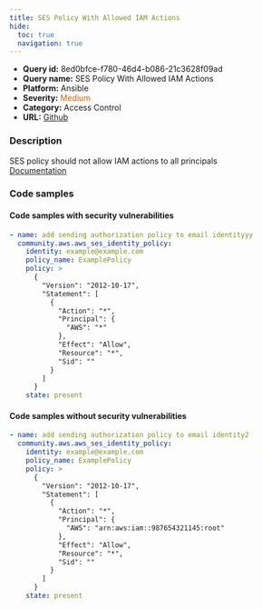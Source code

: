 ```yaml
---
title: SES Policy With Allowed IAM Actions
hide:
  toc: true
  navigation: true
---
```


<style>
  .highlight .hll {
    background-color: #ff171742;
  }
  .md-content {
    max-width: 1100px;
    margin: 0 auto;
  }
</style>

-   **Query id:** 8ed0bfce-f780-46d4-b086-21c3628f09ad
-   **Query name:** SES Policy With Allowed IAM Actions
-   **Platform:** Ansible
-   **Severity:** <span style="color:#C60">Medium</span>
-   **Category:** Access Control
-   **URL:** [Github](https://github.com/Checkmarx/kics/tree/master/assets/queries/ansible/aws/ses_policy_with_allowed_iam_actions)

### Description
SES policy should not allow IAM actions to all principals<br>
[Documentation](https://docs.ansible.com/ansible/latest/collections/community/aws/aws_ses_identity_policy_module.html#parameter-policy)

### Code samples
#### Code samples with security vulnerabilities
```yaml title="Positive test num. 1 - yaml file" hl_lines="5"
- name: add sending authorization policy to email identityyy
  community.aws.aws_ses_identity_policy:
    identity: example@example.com
    policy_name: ExamplePolicy
    policy: >
      {
        "Version": "2012-10-17",
        "Statement": [
          {
            "Action": "*",
            "Principal": {
              "AWS": "*"
            },
            "Effect": "Allow",
            "Resource": "*",
            "Sid": ""
          }
        ]
      }
    state: present

```


#### Code samples without security vulnerabilities
```yaml title="Negative test num. 1 - yaml file"
- name: add sending authorization policy to email identity2
  community.aws.aws_ses_identity_policy:
    identity: example@example.com
    policy_name: ExamplePolicy
    policy: >
      {
        "Version": "2012-10-17",
        "Statement": [
          {
            "Action": "*",
            "Principal": {
              "AWS": "arn:aws:iam::987654321145:root"
            },
            "Effect": "Allow",
            "Resource": "*",
            "Sid": ""
          }
        ]
      }
    state: present

```
